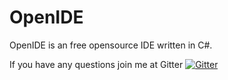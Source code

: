 # OpenIDE

OpenIDE is an free opensource IDE written in C#.

If you have any questions join me at Gitter
[![Gitter](https://badges.gitter.im/Join%20Chat.svg)](https://gitter.im/furesoft/OpenIDE?utm_source=badge&utm_medium=badge&utm_campaign=pr-badge)
